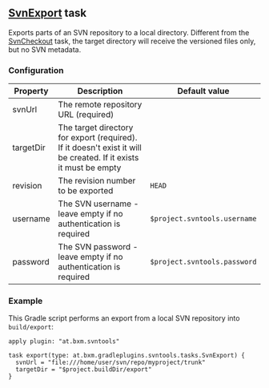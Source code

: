 ## [SvnExport](../src/main/groovy/at/bxm/gradleplugins/svntools/tasks/SvnExport.groovy) task

Exports parts of an SVN repository to a local directory.
Different from the [SvnCheckout](SvnCheckout.md) task, the target directory will receive the versioned files only, but no SVN metadata.

### Configuration

Property     | Description | Default value
------------ | ----------- | -------------
svnUrl       | The remote repository URL (required) |
targetDir    | The target directory for export (required). If it doesn't exist it will be created. If it exists it must be empty |
revision     | The revision number to be exported | `HEAD`
username     | The SVN username - leave empty if no authentication is required | `$project.svntools.username`
password     | The SVN password - leave empty if no authentication is required | `$project.svntools.password`

### Example

This Gradle script performs an export from a local SVN repository into `build/export`:

    apply plugin: "at.bxm.svntools"

    task export(type: at.bxm.gradleplugins.svntools.tasks.SvnExport) {
      svnUrl = "file:///home/user/svn/repo/myproject/trunk"
      targetDir = "$project.buildDir/export"
    }
